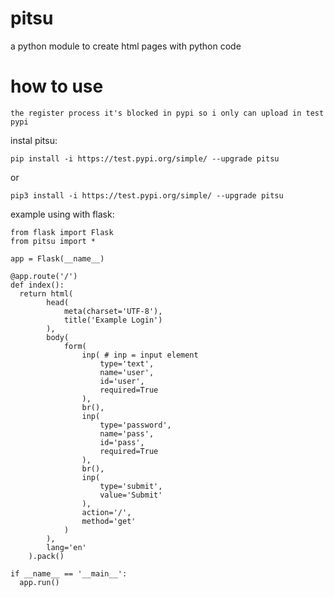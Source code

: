 # pitsu
a python module to create html pages with python code

# how to use
```the register process it's blocked in pypi so i only can upload in test pypi```

instal pitsu:

```
pip install -i https://test.pypi.org/simple/ --upgrade pitsu
```

or 

```
pip3 install -i https://test.pypi.org/simple/ --upgrade pitsu
```

example using with flask:

```
from flask import Flask
from pitsu import *

app = Flask(__name__)

@app.route('/')
def index():
  return html(
        head(
            meta(charset='UTF-8'),
            title('Example Login')
        ),
        body(
            form(
                inp( # inp = input element
                    type='text',
                    name='user',
                    id='user',
                    required=True
                ),
                br(),
                inp(
                    type='password',
                    name='pass',
                    id='pass',
                    required=True
                ),
                br(),
                inp(
                    type='submit',
                    value='Submit'
                ),
                action='/',
                method='get'
            )
        ),
        lang='en'
    ).pack()

if __name__ == '__main__':
  app.run()
```
